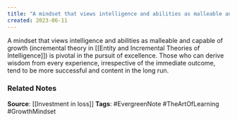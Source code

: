 ```yaml
---
title: "A mindset that views intelligence and abilities as malleable and capable of growth is pivotal in the pursuit of excellence"
created: 2023-06-11
---
```


A mindset that views intelligence and abilities as malleable and capable of growth (incremental theory in [[Entity and Incremental Theories of Intelligence]]) is pivotal in the pursuit of excellence. Those who can derive wisdom from every experience, irrespective of the immediate outcome, tend to be more successful and content in the long run.

### Related Notes
**Source**: [[Investment in loss]]
**Tags**: #EvergreenNote #TheArtOfLearning #GrowthMindset




